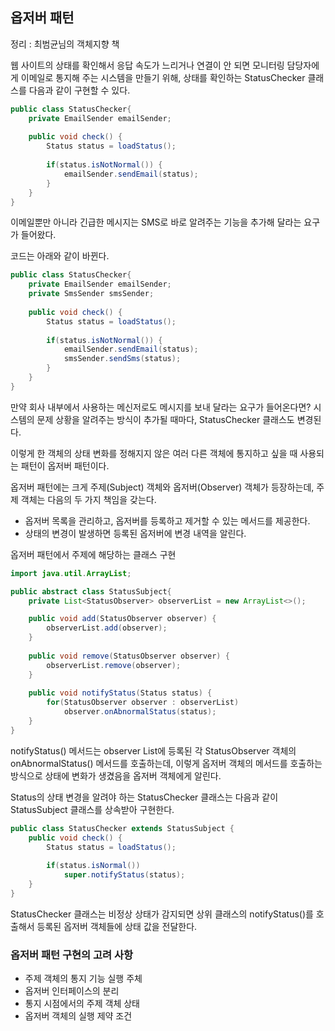 ## 옵저버 패턴

정리 : 최범균님의 객체지향 책

웹 사이트의 상태를 확인해서 응답 속도가 느리거나 연결이 안 되면 모니터링 담당자에게
이메일로 통지해 주는 시스템을 만들기 위해, 상태를 확인하는 StatusChecker 클래스를 다음과 같이 구현할 수 있다.

```java
public class StatusChecker{
    private EmailSender emailSender;
    
    public void check() {
        Status status = loadStatus();
    
        if(status.isNotNormal()) {
            emailSender.sendEmail(status);
        }
    }
}
```

이메일뿐만 아니라 긴급한 메시지는 SMS로 바로 알려주는 기능을 추가해 달라는 요구가 들어왔다.

코드는 아래와 같이 바뀐다.

```java
public class StatusChecker{
    private EmailSender emailSender;
    private SmsSender smsSender;
    
    public void check() {
        Status status = loadStatus();
    
        if(status.isNotNormal()) {
            emailSender.sendEmail(status);
            smsSender.sendSms(status);
        }
    }
}
```

만약 회사 내부에서 사용하는 메신저로도 메시지를 보내 달라는 요구가 들어온다면?
시스템의 문제 상황을 알려주는 방식이 추가될 때마다, StatusChecker 클래스도 변경된다.

이렇게 한 객체의 상태 변화를 정해지지 않은 여러 다른 객체에 통지하고 싶을 때 사용되는 패턴이 옵저버 패턴이다.

옵저버 패턴에는 크게 주제(Subject) 객체와 옵저버(Observer) 객체가 등장하는데, 주제 객체는 다음의 두 가지 책임을 갖는다.
- 옵저버 목록을 관리하고, 옵저버를 등록하고 제거할 수 있는 메서드를 제공한다.
- 상태의 변경이 발생하면 등록된 옵저버에 변경 내역을 알린다.

옵저버 패턴에서 주제에 해당하는 클래스 구현

```java
import java.util.ArrayList;

public abstract class StatusSubject{
    private List<StatusObserver> observerList = new ArrayList<>();

    public void add(StatusObserver observer) {
        observerList.add(observer);
    }
    
    public void remove(StatusObserver observer) {
        observerList.remove(observer);
    }
    
    public void notifyStatus(Status status) {
        for(StatusObserver observer : observerList)
            observer.onAbnormalStatus(status);
    }
}
```

notifyStatus() 메서드는 observer List에 등록된 각 StatusObserver 객체의 onAbnormalStatus() 메서드를 호출하는데,
이렇게 옵저버 객체의 메서드를 호출하는 방식으로 상태에 변화가 생겼음을 옵저버 객체에게 알린다.

Status의 상태 변경을 알려야 하는 StatusChecker 클래스는 다음과 같이 StatusSubject 클래스를 상속받아 구현한다.

```java
public class StatusChecker extends StatusSubject {
    public void check() {
        Status status = loadStatus();
    
        if(status.isNormal())
            super.notifyStatus(status);
    }
}
```

StatusChecker 클래스는 비정상 상태가 감지되면 상위 클래스의 notifyStatus()를 호출해서
등록된 옵저버 객체들에 상태 값을 전달한다.

### 옵저버 패턴 구현의 고려 사항

- 주제 객체의 통지 기능 실행 주체
- 옵저버 인터페이스의 분리
- 통지 시점에서의 주제 객체 상태
- 옵저버 객체의 실행 제약 조건

